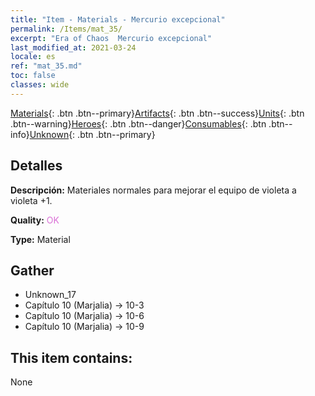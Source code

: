 ```yaml
---
title: "Item - Materials - Mercurio excepcional"
permalink: /Items/mat_35/
excerpt: "Era of Chaos  Mercurio excepcional"
last_modified_at: 2021-03-24
locale: es
ref: "mat_35.md"
toc: false
classes: wide
---
```

 [Materials](/es/Items/){: .btn .btn--primary}[Artifacts](/es/Items/Artifacts/){: .btn .btn--success}[Units](/es/Items/Units/){: .btn .btn--warning}[Heroes](/es/Items/Heroes/){: .btn .btn--danger}[Consumables](/es/Items/Consumables/){: .btn .btn--info}[Unknown](/es/Items/Unknown/){: .btn .btn--primary}

## Detalles
 **Descripción:** Materiales normales para mejorar el equipo de violeta a violeta +1.

 **Quality:** <span style="color: #DA70D6">OK</span>

 **Type:** Material

## Gather

*    Unknown_17 
*    Capítulo 10 (Marjalia) -> 10-3 
*    Capítulo 10 (Marjalia) -> 10-6 
*    Capítulo 10 (Marjalia) -> 10-9 

## This item contains:

  None

